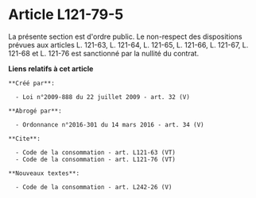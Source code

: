 # Article L121-79-5

La présente section est d'ordre public. Le non-respect des dispositions prévues aux articles L. 121-63, L. 121-64, L. 121-65,
L. 121-66, L. 121-67, L. 121-68 et L. 121-76 est sanctionné par la nullité du contrat.

**Liens relatifs à cet article**

	**Créé par**:

	  - Loi n°2009-888 du 22 juillet 2009 - art. 32 (V)

	**Abrogé par**:

	  - Ordonnance n°2016-301 du 14 mars 2016 - art. 34 (V)

	**Cite**:

	  - Code de la consommation - art. L121-63 (VT)
	  - Code de la consommation - art. L121-76 (VT)

	**Nouveaux textes**:

	  - Code de la consommation - art. L242-26 (V)
